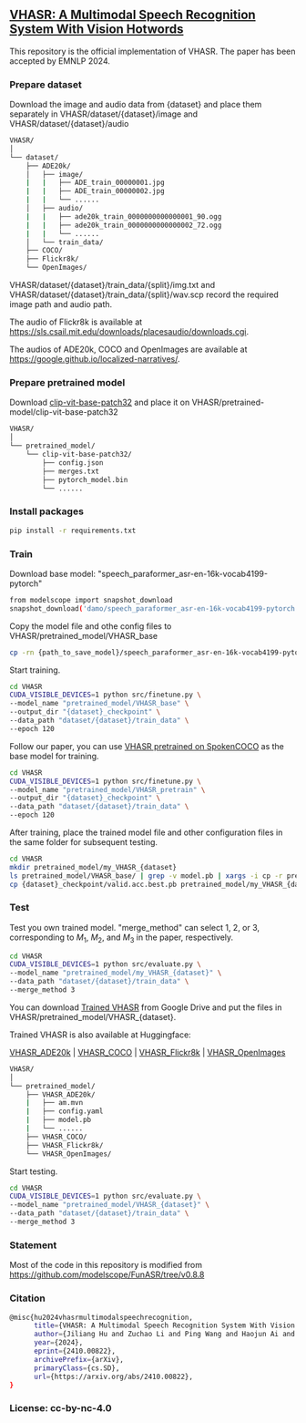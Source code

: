 ## [VHASR: A Multimodal Speech Recognition System With Vision Hotwords](https://arxiv.org/abs/2410.00822)
This repository is the official implementation of VHASR. The paper has been accepted by EMNLP 2024.
### Prepare dataset
Download the image and audio data from {dataset} and place them separately in VHASR/dataset/{dataset}/image and VHASR/dataset/{dataset}/audio
```sh
VHASR/
│
└── dataset/
    ├── ADE20k/
    │   ├── image/
    |   |   ├── ADE_train_00000001.jpg
    |   |   ├── ADE_train_00000002.jpg
    |   |   └── ......
    │   ├── audio/
    |   |   ├── ade20k_train_0000000000000001_90.ogg
    |   |   ├── ade20k_train_0000000000000002_72.ogg
    |   |   └── ......
    │   └── train_data/   
    ├── COCO/
    ├── Flickr8k/
    └── OpenImages/
```
VHASR/dataset/{dataset}/train_data/{split}/img.txt and VHASR/dataset/{dataset}/train_data/{split}/wav.scp record the required image path and audio path.

The audio of Flickr8k is available at https://sls.csail.mit.edu/downloads/placesaudio/downloads.cgi.

The audios of ADE20k, COCO and OpenImages are available at https://google.github.io/localized-narratives/.

### Prepare pretrained model
Download [clip-vit-base-patch32](https://huggingface.co/openai/clip-vit-base-patch32/tree/main) and place it on VHASR/pretrained-model/clip-vit-base-patch32
```sh
VHASR/
│
└── pretrained_model/
    └── clip-vit-base-patch32/
        ├── config.json
        ├── merges.txt
        ├── pytorch_model.bin
        └── ......
```

### Install packages
```sh
pip install -r requirements.txt
```

### Train
Download base model: "speech_paraformer_asr-en-16k-vocab4199-pytorch"
```sh
from modelscope import snapshot_download
snapshot_download('damo/speech_paraformer_asr-en-16k-vocab4199-pytorch',local_dir='{path_to_save_model}')
```

Copy the model file and othe config files to VHASR/pretrained_model/VHASR_base
```sh
cp -rn {path_to_save_model}/speech_paraformer_asr-en-16k-vocab4199-pytorch/* VHASR/pretrained_model/VHASR_base
```

Start training.
```sh
cd VHASR
CUDA_VISIBLE_DEVICES=1 python src/finetune.py \
--model_name "pretrained_model/VHASR_base" \
--output_dir "{dataset}_checkpoint" \
--data_path "dataset/{dataset}/train_data" \
--epoch 120 
```

Follow our paper, you can use [VHASR pretrained on SpokenCOCO](https://drive.google.com/drive/folders/1fXQhNITijB2pG1R0ove9qskkU6ivMDnU?usp=drive_link) as the base model for training.
```sh
cd VHASR
CUDA_VISIBLE_DEVICES=1 python src/finetune.py \
--model_name "pretrained_model/VHASR_pretrain" \
--output_dir "{dataset}_checkpoint" \
--data_path "dataset/{dataset}/train_data" \
--epoch 120 
```
After training, place the trained model file and other configuration files in the same folder for subsequent testing.
```sh
cd VHASR
mkdir pretrained_model/my_VHASR_{dataset}
ls pretrained_model/VHASR_base/ | grep -v model.pb | xargs -i cp -r pretrained_model/VHASR_base/{} pretrained_model/my_VHASR_{dataset}
cp {dataset}_checkpoint/valid.acc.best.pb pretrained_model/my_VHASR_{dataset}/model.pb
```

### Test
Test you own trained model. "merge_method" can select 1, 2, or 3, corresponding to $M_1$, $M_2$, and $M_3$ in the paper, respectively.
```sh
cd VHASR
CUDA_VISIBLE_DEVICES=1 python src/evaluate.py \
--model_name "pretrained_model/my_VHASR_{dataset}" \
--data_path "dataset/{dataset}/train_data" \
--merge_method 3
```

You can download [Trained VHASR](https://drive.google.com/drive/folders/1fXQhNITijB2pG1R0ove9qskkU6ivMDnU?usp=drive_link) from Google Drive and put the files in VHASR/pretrained_model/VHASR_{dataset}.

Trained VHASR is also available at Huggingface: 

[VHASR_ADE20k](https://huggingface.co/Rinawell/VHASR_ADE20k) | [VHASR_COCO](https://huggingface.co/Rinawell/VHASR_COCO) | [VHASR_Flickr8k](https://huggingface.co/Rinawell/VHASR_Flickr8k) | [VHASR_OpenImages](https://huggingface.co/Rinawell/VHASR_OpenImages)


```sh
VHASR/
│
└── pretrained_model/
    ├── VHASR_ADE20k/
    |   ├── am.mvn
    |   ├── config.yaml
    |   ├── model.pb
    |   └── ......
    ├── VHASR_COCO/
    ├── VHASR_Flickr8k/
    └── VHASR_OpenImages/
```

Start testing.
```sh
cd VHASR
CUDA_VISIBLE_DEVICES=1 python src/evaluate.py \
--model_name "pretrained_model/VHASR_{dataset}" \
--data_path "dataset/{dataset}/train_data" \
--merge_method 3
```

### Statement
Most of the code in this repository is modified from https://github.com/modelscope/FunASR/tree/v0.8.8 

### Citation
```sh
@misc{hu2024vhasrmultimodalspeechrecognition,
      title={VHASR: A Multimodal Speech Recognition System With Vision Hotwords}, 
      author={Jiliang Hu and Zuchao Li and Ping Wang and Haojun Ai and Lefei Zhang and Hai Zhao},
      year={2024},
      eprint={2410.00822},
      archivePrefix={arXiv},
      primaryClass={cs.SD},
      url={https://arxiv.org/abs/2410.00822}, 
}
```

### License: cc-by-nc-4.0